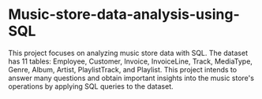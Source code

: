 # Music-store-data-analysis-using-SQL

This project focuses on analyzing music store data with SQL. The dataset has 11 tables: Employee, Customer, Invoice, InvoiceLine, Track, MediaType, Genre, Album, Artist, PlaylistTrack, and Playlist. This project intends to answer many questions and obtain important insights into the music store's operations by applying SQL queries to the dataset.
